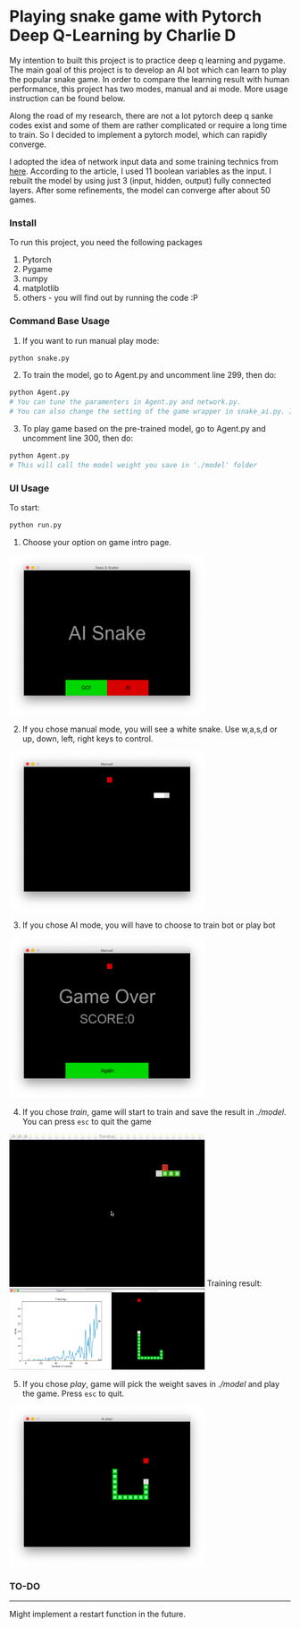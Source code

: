 # Playing snake game with Pytorch Deep Q-Learning by Charlie D
My intention to built this project is to practice deep q learning and pygame. The main goal of this project is to develop an AI bot which can learn to play the popular snake game. In order to compare the learning result with human performance, this project has two modes, manual and ai mode. More usage instruction can be found below. 

Along the road of my research, there are not a lot pytorch deep q sanke codes exist and some of them are rather complicated or require a long time to train. So I decided to implement a pytorch model, which can rapidly converge.

I adopted the idea of network input data and some training technics from [here](https://towardsdatascience.com/how-to-teach-an-ai-to-play-games-deep-reinforcement-learning-28f9b920440a). According to the article, I used 11 boolean variables as the input. I rebuilt the model by using just 3 (input, hidden, output) fully connected layers. After some refinements, the model can converge after about 50 games.


### Install
To run this project, you need the following packages
1. Pytorch
2. Pygame
3. numpy
4. matplotlib
5. others - you will find out by running the code :P

### Command Base Usage
1. If you want to run manual play mode:
```python
python snake.py
```
2. To train the model, go to Agent.py and uncomment line 299, then do:

```python
python Agent.py
# You can tune the paramenters in Agent.py and network.py.
# You can also change the setting of the game wrapper in snake_ai.py. I set *self.FPS=40* to speed up the training.
```


3. To play game based on the pre-trained model, go to Agent.py and uncomment line 300, then do:
```python
python Agent.py
# This will call the model weight you save in './model' folder
```

### UI Usage
To start:
```python
python run.py
```
1. Choose your option on game intro page.
<img src="img/step1.png" width=350>

2. If you chose manual mode, you will see a white snake. Use w,a,s,d or up, down, left, right keys to control.
<img src="img/step2.png" width=350>

3. If you chose AI mode, you will have to choose to train bot or play bot
<img src="img/step3.png" width=350>

4. If you chose *train*, game will start to train and save the result in *./model*. You can press `esc` to quit the game
<img src="img/step_4_video.gif" width=350>
Training result:
<img src="img/step_4_result.png" width=350>

5. If you chose *play*, game will pick the weight saves in *./model* and play the game. Press `esc` to quit.
<img src="img/step5.png" width=350>

### TO-DO
---
Might implement a restart function in the future.
